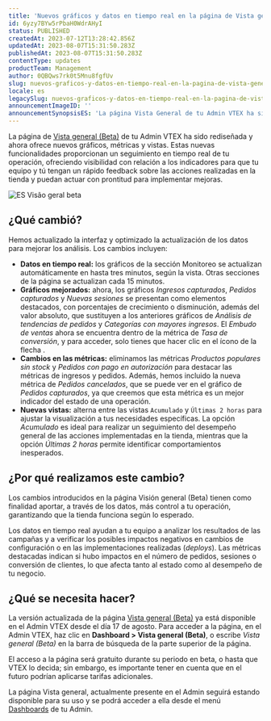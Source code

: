 ```yaml
---
title: 'Nuevos gráficos y datos en tiempo real en la página de Vista general (Beta) '
id: 6yzy7BYw5rPbaH0WdrAHyI
status: PUBLISHED
createdAt: 2023-07-12T13:28:42.856Z
updatedAt: 2023-08-07T15:31:50.283Z
publishedAt: 2023-08-07T15:31:50.283Z
contentType: updates
productTeam: Management
author: 0QBQws7rk0t5Mnu8fgfUv
slug: nuevos-graficos-y-datos-en-tiempo-real-en-la-pagina-de-vista-general-beta
locale: es
legacySlug: nuevos-graficos-y-datos-en-tiempo-real-en-la-pagina-de-vista-general-beta
announcementImageID: ''
announcementSynopsisES: 'La página Vista General de tu Admin VTEX ha sido rediseñada y ahora ofrece nuevos gráficos, en tiempo real.'
---
```


La página de [Vista general (Beta)](https://help.vtex.com/es/tutorial/visao-geral-da-loja-beta--7i8wNsQQgbbFhYMYbQ5X46) de tu Admin VTEX ha sido rediseñada y ahora ofrece nuevos gráficos, métricas y vistas. Estas nuevas funcionalidades proporcionan un seguimiento en tiempo real de tu operación, ofreciendo visibilidad con relación a los indicadores para que tu equipo y tú tengan un rápido feedback sobre las acciones realizadas en la tienda y puedan actuar con prontitud para implementar mejoras. 

![ES Visão geral beta](//images.ctfassets.net/alneenqid6w5/5C2Na8YDkwgIsMHqp28oGv/5b97a2cf1346f1c95fc32512c95da972/ES_Visa__o_geral_beta.png)

## ¿Qué cambió?

Hemos actualizado la interfaz y optimizado la actualización de los datos para mejorar los análisis. Los cambios incluyen: 

* **Datos en tiempo real:** los gráficos de la sección Monitoreo se actualizan automáticamente en hasta tres minutos, según la vista. Otras secciones de la página se actualizan cada 15 minutos.  
* **Gráficos mejorados:** ahora, los gráficos _Ingresos capturados_, _Pedidos capturados_ y _Nuevas sesiones_ se presentan como elementos destacados, con porcentajes de crecimiento o disminución, además del valor absoluto, que sustituyen a los anteriores gráficos de _Análisis de tendencias de pedidos_ y _Categorías con mayores ingresos_. El _Embudo de ventas_ ahora se encuentra dentro de la métrica de _Tasa de conversión_, y para acceder, solo tienes que hacer clic en el ícono de la flecha <i class='fa fa-chevron-down'></i>.   
* **Cambios en las métricas:** eliminamos las métricas _Productos populares sin stock_ y _Pedidos con pago en autorización_ para destacar las métricas de ingresos y pedidos. Además, hemos incluido la nueva métrica de _Pedidos cancelados_, que se puede ver en el gráfico de _Pedidos capturados_, ya que creemos que esta métrica es un mejor indicador del estado de una operación.   
* **Nuevas vistas:** alterna entre las vistas `Acumulado` y `Últimas 2 horas` para ajustar la visualización a tus necesidades específicas. La opción _Acumulado_ es ideal para realizar un seguimiento del desempeño general de las acciones implementadas en la tienda, mientras que la opción _Últimas 2 horas_ permite identificar comportamientos inesperados.

## ¿Por qué realizamos este cambio?

Los cambios introducidos en la página Visión general (Beta) tienen como finalidad aportar, a través de los datos, más control a tu operación, garantizando que la tienda funciona según lo esperado. 

Los datos en tiempo real ayudan a tu equipo a analizar los resultados de las campañas y a verificar los posibles impactos negativos en cambios de configuración o en las implementaciones realizadas (*deploys*).  Las métricas destacadas indican si hubo impactos en el número de pedidos, sesiones o conversión de clientes, lo que afecta tanto al estado como al desempeño de tu negocio.   

## ¿Qué se necesita hacer?

La versión actualizada de la página [Vista general (Beta)](https://help.vtex.com/pt/tutorial/visao-geral-da-loja-beta--7i8wNsQQgbbFhYMYbQ5X46) ya está disponible en el Admin VTEX desde el día 17 de agosto. Para acceder a la página, en el Admin VTEX, haz clic en **Dashboard > Vista general (Beta)**, o escribe _Vista general (Beta)_ en la barra de búsqueda de la parte superior de la página.

El acceso a la página será gratuito durante su periodo en beta, o hasta que VTEX lo decida; sin embargo, es importante tener en cuenta que en el futuro podrían aplicarse tarifas adicionales. 

La página Vista general, actualmente presente en el Admin seguirá estando disponible para su uso y se podrá acceder a ella desde el menú [Dashboards](https://help.vtex.com/es/tutorial/dashboards-overview--1yn2nZUoXtDO3teTEJsCNl) de tu Admin. 

